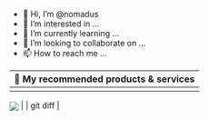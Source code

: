 - 👋 Hi, I’m @nomadus
- 👀 I’m interested in ...
- 🌱 I’m currently learning ...
- 💞️ I’m looking to collaborate on ...
- 📫 How to reach me ...

<!---
nomadus/nomadus is a ✨ special ✨ repository because its `README.md` (this file) appears on your GitHub profile.
You can click the Preview link to take a look at your changes.
--->

|🚀 My recommended products & services|
| -------------|
| <a href="https://gofiber.io" target="_blank">
  <img align="center" src="https://omnipost.biz/api/posts/?accountName=nnurmano&type=products"/>
  </a>| 
| git diff |
